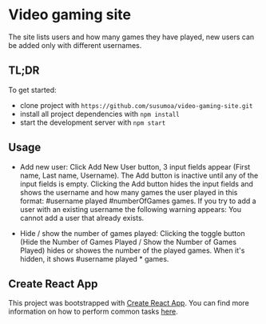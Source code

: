 # Video gaming site

The site lists users and how many games they have played, new users can be added only with different usernames.

## TL;DR

To get started:

* clone project with `https://github.com/susumoa/video-gaming-site.git`
* install all project dependencies with `npm install`
* start the development server with `npm start`

## Usage

* Add new user:
Click Add New User button, 3 input fields appear (First name, Last name, Username). The Add button is inactive until any of the input fields is empty. Clicking the Add button hides the input fields and shows the username and how many games the user played in this format: #username played #numberOfGames games. If you try to add a user with an existing username the following warning appears: You cannot add a user that already exists.

* Hide / show the number of games played:
Clicking the toggle button (Hide the Number of Games Played / Show the Number of Games Played) hides or showes the number of the played games. When it's hidden, it shows #username played \* games.

## Create React App

This project was bootstrapped with [Create React App](https://github.com/facebookincubator/create-react-app). You can find more information on how to perform common tasks [here](https://github.com/facebookincubator/create-react-app/blob/master/packages/react-scripts/template/README.md).
